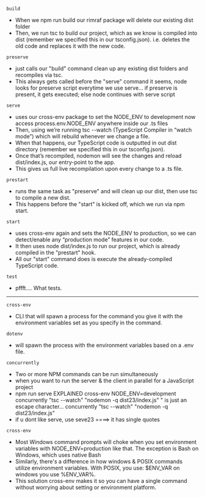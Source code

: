 `build`
- When we npm run build our rimraf package will delete our existing dist folder
- Then, we run tsc to build our project, which as we know is compiled into dist (remember we specified this in our tsconfig.json). i.e. deletes the old code and replaces it with the new code.

`preserve`
- just calls our "build" command
    clean up any existing dist folders 
    and recompiles via tsc. 
- This always gets called before the "serve" command
    it seems, node looks for preserve script everytime we use serve... 
    if preserve is present, it gets executed; else node continues with serve script

`serve `
- uses our cross-env package to set the NODE_ENV to development
    now access process.env.NODE_ENV anywhere inside our .ts files
- Then, using <concurrently> we’re running tsc --watch (TypeScript Compiler in “watch mode”) which will rebuild whenever we change a file. 
- When that happens, our TypeScript code is outputted in out dist directory (remember we specified this in our tsconfig.json). 
- Once that’s recompiled, nodemon will see the changes and reload dist/index.js, our entry-point to the app. 
- This gives us full live recompilation upon every change to a .ts file.

`prestart`
- runs the same task as "preserve" and will clean up our dist, then use tsc to compile a new dist. 
- This happens before the "start" is kicked off, which we run via npm start.

`start`
- uses cross-env again and sets the NODE_ENV to production, so we can detect/enable any “production mode” features in our code. 
- It then uses node dist/index.js to run our project, which is already compiled in the "prestart" hook.
- All our "start" command does is execute the already-compiled TypeScript code.

`test`
- pffft.... What tests.
-----------------------------------------------------


`cross-env`
- CLI that will spawn a process for the command you give it with the environment variables set as you specify in the command.

`dotenv`
- will spawn the process with the environment variables based on a .env file.


`concurrently`
- Two or more NPM commands can be run simultaneously
- when you want to run the server & the client in parallel for a JavaScript project
- npm run serve EXPLAINED
    cross-env NODE_ENV=development
    concurrently \"tsc --watch\" \"nodemon -q dist23/index.js\"         \" is just an escape character...
    concurrently "tsc --watch" "nodemon -q dist23/index.js"
- if u dont like serve, use seve23 ====> it has single quotes

`cross-env`
- Most Windows command prompts will choke when you set environment variables with NODE_ENV=production like that.
    The exception is Bash on Windows, which uses native Bash
- Similarly, there's a difference in how windows & POSIX commands utilize environment variables. 
    With POSIX, you use: $ENV_VAR
    on windows you use %ENV_VAR%.
- This solution
    cross-env makes it so you can have a single command without worrying about setting or environment platform.